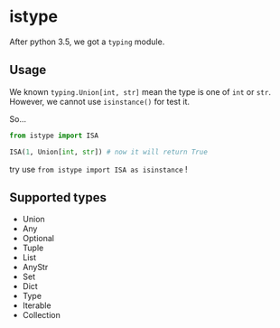 # istype

After python 3.5, we got a `typing` module.

## Usage

We known `typing.Union[int, str]` mean the type is one of `int` or `str`.
However, we cannot use `isinstance()` for test it.

So...

``` py
from istype import ISA

ISA(1, Union[int, str]) # now it will return True
```

try use `from istype import ISA as isinstance` !

## Supported types

* Union
* Any
* Optional
* Tuple
* List
* AnyStr
* Set
* Dict
* Type
* Iterable
* Collection
